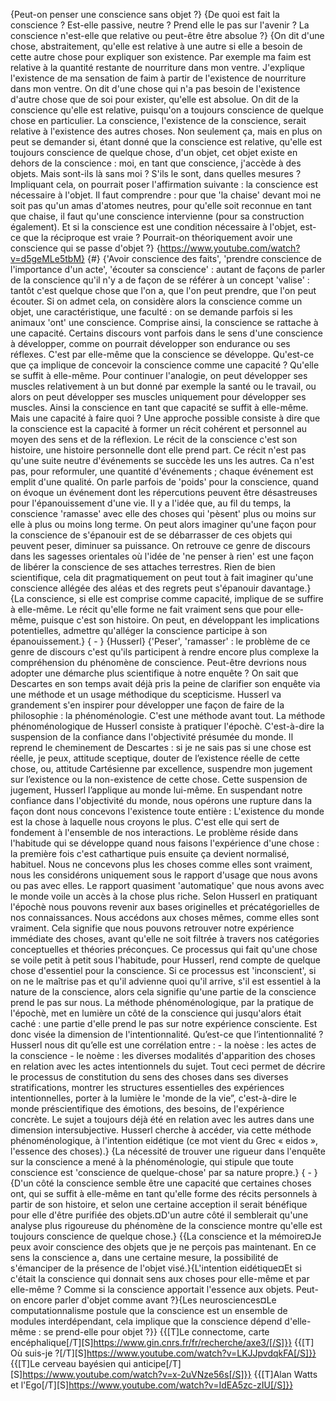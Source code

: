 {Peut-on penser une conscience sans objet ?}
{De quoi est fait la conscience ? Est-elle passive, neutre ? Prend elle le pas sur l'avenir ? La conscience n'est-elle que relative ou peut-être être absolue ?}
{On dit d'une chose, abstraitement, qu'elle est relative à une autre si elle a besoin de cette autre chose pour expliquer son existence. Par exemple ma faim est relative à la quantité restante de nourriture dans mon ventre. J'explique l'existence de ma sensation de faim à partir de l'existence de nourriture dans mon ventre. On dit d'une chose qui n'a pas besoin de l'existence d'autre chose que de soi pour exister, qu'elle est absolue. On dit de la conscience qu'elle est relative, puisqu'on a toujours conscience de quelque chose en particulier. La conscience, l'existence de la conscience, serait relative à l'existence des autres choses. Non seulement ça, mais en plus on peut se demander si, étant donné que la conscience est relative, qu'elle est toujours conscience de quelque chose, d'un objet, cet objet existe en dehors de la conscience : moi, en tant que conscience, j'accède à des objets. Mais sont-ils là sans moi ? S'ils le sont, dans quelles mesures ? Impliquant cela, on pourrait poser l'affirmation suivante : la conscience est nécessaire à l'objet. Il faut comprendre : pour que 'la chaise' devant moi ne soit pas qu'un amas d'atomes neutres, pour qu'elle soit reconnue en tant que chaise, il faut qu'une conscience intervienne (pour sa construction également). Et si la conscience est une condition nécessaire à l'objet, est-ce que la réciproque est vraie ? Pourrait-on théoriquement avoir une conscience qui se passe d'objet ?}
{https://www.youtube.com/watch?v=d5geMLe5tbM}
{#}
{'Avoir conscience des faits', 'prendre conscience de l'importance d'un acte', 'écouter sa conscience' : autant de façons de parler de la conscience qu'il n'y a de façon de se référer à un concept 'valise' : tantôt c'est quelque chose que l'on a, que l'on peut prendre, que l'on peut écouter. Si on admet cela, on considère alors la conscience comme un objet, une caractéristique, une faculté : on se demande parfois si les animaux 'ont' une conscience. Comprise ainsi, la conscience se rattache à une capacité. Certains discours vont parfois dans le sens d'une conscience à développer, comme on pourrait développer son endurance ou ses réflexes. C'est par elle-même que la conscience se développe. Qu'est-ce que ça implique de concevoir la conscience comme une capacité ? Qu'elle se suffit à elle-même. Pour continuer l'analogie, on peut développer ses muscles relativement à un but donné par exemple la santé ou le travail, ou alors on peut développer ses muscles uniquement pour développer ses muscles. Ainsi la conscience en tant que capacité se suffit à elle-même. Mais une capacité à faire quoi ? Une approche possible consiste à dire que la conscience est la capacité à former un récit cohérent et personnel au moyen des sens et de la réflexion. Le récit de la conscience c'est son histoire, une histoire personnelle dont elle prend part. Ce récit n'est pas qu'une suite neutre d'événements se succède les uns les autres. Ca n'est pas, pour reformuler, une quantité d'événements ; chaque événement est emplit d'une qualité. On parle parfois de 'poids' pour la conscience, quand on évoque un événement dont les répercutions peuvent être désastreuses pour l'épanouissement d'une vie. Il y a l'idée que, au fil du temps, la conscience 'ramasse' avec elle des choses qui 'pèsent' plus ou moins sur elle à plus ou moins long terme. On peut alors imaginer qu'une façon pour la conscience de s'épanouir est de se débarrasser de ces objets qui peuvent peser, diminuer sa puissance. On retrouve ce genre de discours dans les sagesses orientales où l'idée de 'ne penser à rien' est une façon de libérer la conscience de ses attaches terrestres. Rien de bien scientifique, cela dit pragmatiquement on peut tout à fait imaginer qu'une conscience allégée des aléas et des regrets peut s'épanouir davantage.}
{La conscience, si elle est comprise comme capacité, implique de se suffire à elle-même. Le récit qu'elle forme ne fait vraiment sens que pour elle-même, puisque c'est son histoire. On peut, en développant les implications potentielles, admettre qu'alléger la conscience participe à son épanouissement.}
{ - }
{Husserl}
{'Peser', 'ramasser' : le problème de ce genre de discours c'est qu'ils participent à rendre encore plus complexe la compréhension du phénomène de conscience. Peut-être devrions nous adopter une démarche plus scientifique à notre enquête ? On sait que Descartes en son temps avait déjà pris la peine de clarifier son enquête via une méthode et un usage méthodique du scepticisme. Husserl va grandement s'en inspirer pour développer une façon de faire de la philosophie : la phénoménologie. C'est une méthode avant tout. La méthode phénoménologique de Husserl consiste à pratiquer l'épochè. C'est-à-dire la suspension de la confiance dans l'objectivité présumée du monde. Il reprend le cheminement de Descartes : si je ne sais pas si une chose est réelle, je peux, attitude sceptique, douter de l’existence réelle de cette chose, ou, attitude Cartésienne par excellence, suspendre mon jugement sur l’existence ou la non-existence de cette chose. Cette suspension de jugement, Husserl l’applique au monde lui-même. 
En suspendant notre confiance dans l'objectivité du monde, nous opérons une rupture dans la façon dont nous concevons l'existence toute entière : L'existence du monde est la chose à laquelle nous croyons le plus. C'est elle qui sert de fondement à l'ensemble de nos interactions. Le problème réside dans l'habitude qui se développe quand nous faisons l'expérience d'une chose : la première fois c'est cathartique puis ensuite ça devient normalisé, habituel. Nous ne concevons plus les choses comme elles sont vraiment, nous les considérons uniquement sous le rapport d'usage que nous avons ou pas avec elles. Le rapport quasiment 'automatique' que nous avons avec le monde voile un accès à la chose plus riche. Selon Husserl en pratiquant l'épochè nous pouvons revenir aux bases originelles et précatégorielles de nos connaissances. Nous accédons aux choses mêmes, comme elles sont vraiment. Cela signifie que nous pouvons retrouver notre expérience immédiate des choses, avant qu'elle ne soit filtrée à travers nos catégories conceptuelles et théories préconçues. 
Ce processus qui fait qu'une chose se voile petit à petit sous l'habitude, pour Husserl, rend compte de quelque chose d'essentiel pour la conscience. Si ce processus est 'inconscient', si on ne le maîtrise pas et qu'il advienne quoi qu'il arrive, s'il est essentiel à la nature de la conscience, alors cela signifie qu'une partie de la conscience prend le pas sur nous. La méthode phénoménologique, par la pratique de l'épochè, met en lumière un côté de la conscience qui jusqu'alors était caché : une partie d'elle prend le pas sur notre expérience consciente. Est donc visée la dimension de l'intentionnalité. 
Qu’est-ce que l’intentionnalité ? Husserl nous dit qu’elle est une corrélation entre : - la noèse : les actes de la conscience - le noème : les diverses modalités d'apparition des choses en relation avec les actes intentionnels du sujet. 
Tout ceci permet de décrire le processus de constitution du sens des choses dans ses diverses stratifications, montrer les structures essentielles des expériences intentionnelles, porter à la lumière le 'monde de la vie”, c'est-à-dire le monde préscientifique des émotions, des besoins, de l'expérience concrète. Le sujet a toujours déjà été en relation avec les autres dans une dimension intersubjective. Husserl cherche à accéder, via cette méthode phénoménologique, à l'intention eidétique (ce mot vient du Grec « eidos », l'essence des choses).}
{La nécessité de trouver une rigueur dans l'enquête sur la conscience a mené à la phénoménologie, qui stipule que toute conscience est 'conscience de quelque-chose' par sa nature propre.}
{ - }
{D'un côté la conscience semble être une capacité que certaines choses ont, qui se suffit à elle-même en tant qu'elle forme des récits personnels à partir de son histoire, et selon une certaine acception il serait bénéfique pour elle d'être purifiée des objets.¤D'un autre côté il semblerait qu'une analyse plus rigoureuse du phénomène de la conscience montre qu'elle est toujours conscience de quelque chose.}
{{La conscience et la mémoire¤Je peux avoir conscience des objets que je ne perçois pas maintenant. En ce sens la conscience a, dans une certaine mesure, la possibilité de s'émanciper de la présence de l'objet visé.}{L'intention eidétique¤Et si c'était la conscience qui donnait sens aux choses pour elle-même et par elle-même ? Comme si la conscience apportait l'essence aux objets. Peut-on encore parler d'objet comme avant ?}{Les neurosciences¤Le computationnalisme postule que la conscience est un ensemble de modules interdépendant, cela implique que la conscience dépend d'elle-même : se prend-elle pour objet ?}}
{{[T]Le connectome, carte encéphalique[/T][S]https://www.gin.cnrs.fr/fr/recherche/axe3/[/S]}}
{{[T] Où suis-je ?[/T][S]https://www.youtube.com/watch?v=LKJJpvdqkFA[/S]}}
{{[T]Le cerveau bayésien qui anticipe[/T][S]https://www.youtube.com/watch?v=x-2uVNze56s[/S]}}
{{[T]Alan Watts et l'Ego[/T][S]https://www.youtube.com/watch?v=IdEA5zc-zIU[/S]}}
